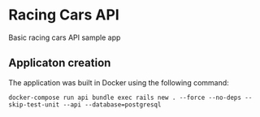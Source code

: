# Racing Cars API

Basic racing cars API sample app

## Applicaton creation

The application was built in Docker using the following command:

```
docker-compose run api bundle exec rails new . --force --no-deps --skip-test-unit --api --database=postgresql
```